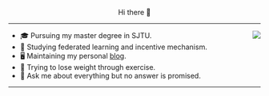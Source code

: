 <p align="center"> Hi there 👋</p>

***

<img align="right" src="https://github-readme-stats.vercel.app/api?username=ifarewell&show_icons=true&icon_color=CE1D2D&text_color=718096&bg_color=ffffff&hide_title=true" />

* 🎓 Pursuing my master degree in SJTU.
* 🌱 Studying federated learning and incentive mechanism.
* 🖥️ Maintaining my personal [blog]("https://ifarewell.xyz").
* 💪 Trying to lose weight through exercise.
* 💬 Ask me about everything but no answer is promised.

***
 <!-- waka-box start -->
 <!-- waka-box end -->
